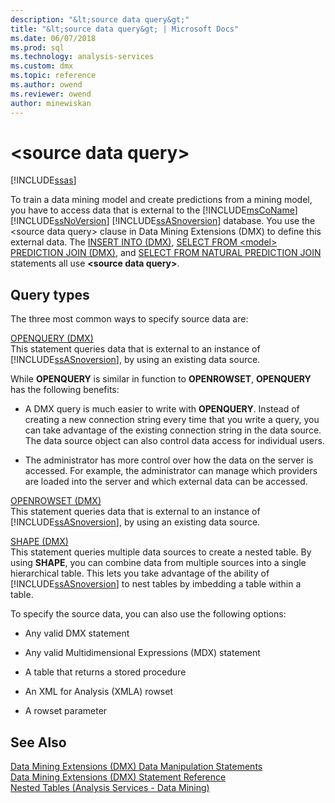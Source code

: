```yaml
---
description: "&lt;source data query&gt;"
title: "&lt;source data query&gt; | Microsoft Docs"
ms.date: 06/07/2018
ms.prod: sql
ms.technology: analysis-services
ms.custom: dmx
ms.topic: reference
ms.author: owend
ms.reviewer: owend
author: minewiskan
---
```

# &lt;source data query&gt;
[!INCLUDE[ssas](../includes/applies-to-version/ssas.md)]

  To train a data mining model and create predictions from a mining model, you have to access data that is external to the [!INCLUDE[msCoName](../includes/msconame-md.md)] [!INCLUDE[ssNoVersion](../includes/ssnoversion-md.md)] [!INCLUDE[ssASnoversion](../includes/ssasnoversion-md.md)] database. You use the \<source data query> clause in Data Mining Extensions (DMX) to define this external data. The [INSERT INTO &#40;DMX&#41;](../dmx/insert-into-dmx.md), [SELECT FROM &#60;model&#62; PREDICTION JOIN &#40;DMX&#41;](../dmx/select-from-model-prediction-join-dmx.md), and [SELECT FROM NATURAL PREDICTION JOIN](../dmx/select-from-model-prediction-join-dmx.md) statements all use **\<source data query>**.  
  
## Query types  
 The three most common ways to specify source data are:  
  
 [OPENQUERY &#40;DMX&#41;](../dmx/source-data-query-openquery.md)  
 This statement queries data that is external to an instance of [!INCLUDE[ssASnoversion](../includes/ssasnoversion-md.md)], by using an existing data source.  
  
 While **OPENQUERY** is similar in function to **OPENROWSET**, **OPENQUERY** has the following benefits:  
  
-   A DMX query is much easier to write with **OPENQUERY**. Instead of creating a new connection string every time that you write a query, you can take advantage of the existing connection string in the data source. The data source object can also control data access for individual users.  
  
-   The administrator has more control over how the data on the server is accessed. For example, the administrator can manage which providers are loaded into the server and which external data can be accessed.  
  
 [OPENROWSET &#40;DMX&#41;](../dmx/source-data-query-openrowset.md)  
 This statement queries data that is external to an instance of [!INCLUDE[ssASnoversion](../includes/ssasnoversion-md.md)], by using an existing data source.  
  
 [SHAPE &#40;DMX&#41;](../dmx/source-data-query-shape.md)  
 This statement queries multiple data sources to create a nested table. By using **SHAPE**, you can combine data from multiple sources into a single hierarchical table. This lets you take advantage of the ability of [!INCLUDE[ssASnoversion](../includes/ssasnoversion-md.md)] to nest tables by imbedding a table within a table.  
  
 To specify the source data, you can also use the following options:  
  
-   Any valid DMX statement  
  
-   Any valid Multidimensional Expressions (MDX) statement  
  
-   A table that returns a stored procedure  
  
-   An XML for Analysis (XMLA) rowset  
  
-   A rowset parameter  
  
## See Also  
 [Data Mining Extensions &#40;DMX&#41; Data Manipulation Statements](../dmx/dmx-statements-data-manipulation.md)   
 [Data Mining Extensions &#40;DMX&#41; Statement Reference](../dmx/data-mining-extensions-dmx-statements.md)   
 [Nested Tables &#40;Analysis Services - Data Mining&#41;](/analysis-services/data-mining/nested-tables-analysis-services-data-mining)  
  
